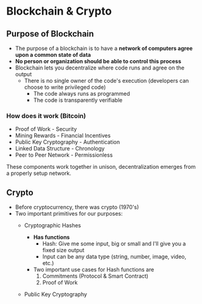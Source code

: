 # Blockchain & Crypto

## Purpose of Blockchain
- The purpose of a blockchain is to have a __network of computers agree upon a common state of data__
- __No person or organization should be able to control this process__
- Blockchain lets you decentralize where code runs and agree on the output
  - There is no single owner of the code's execution (developers can choose to write privileged code)
    - The code always runs as programmed
    - The code is transparently verifiable

### How does it work (Bitcoin)
  - Proof of Work - Security
  - Mining Rewards - Financial Incentives
  - Public Key Cryptography - Authentication
  - Linked Data Structure - Chronology
  - Peer to Peer Network - Permissionless

  These components work together in unison, decentralization emerges from a properly setup network.

## Crypto
- Before cryptocurrency, there was crypto (1970's)
- Two important primitives for our purposes:
  - Cryptographic Hashes
    - __Has functions__
      - Hash: Give me some input, big or small and I'll give you a fixed size output
      - Input can be any data type (string, number, image, video, etc.)
    - Two important use cases for Hash functions are
      1. Commitments (Protocol & Smart Contract)
      2. Proof of Work

  - Public Key Cryptography